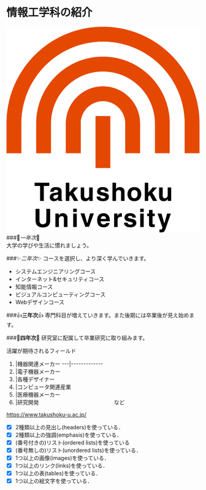 # 情報工学科の紹介
<!--Markdown記法を使って学科の紹介ページを作る -->
![logo](logo.png)<!-- この部分より上に記述を追加して下のチェックボックスで確認する -->
###:tada:*一年次*:tada:  
大学の学びや生活に慣れましょう。

###:sparkles:*二年次*:sparkles:
コースを選択し、より深く学んでいきます。
* システムエンジニアリングコース
* インターネット&セキュリティコース
* 知能情報コース
* ビジュアルコンピューティングコース
* Webデザインコース

###:+1:**三年次**:+1:
専門科目が増えていきます。また後期には卒業後が見え始めます。

###:rocket:**四年次**:rocket:
研究室に配属して卒業研究に取り組みます。

活躍が期待されるフィールド
1. |機器関連メーカー
---|-------------
2. |電子機器メーカー
3. |各種デザイナー
4. |コンピュータ関連産業
5. |医療機器メーカー
6. |研究開発　　　　　　　　　　　　　　など

https://www.takushoku-u.ac.jp/


- [x] 2種類以上の見出し(headers)を使っている．
- [x] 2種類以上の強調(emphasis)を使っている．
- [x] (番号付きの)リスト(ordered lists)を使っている
- [x] (番号無しの)リスト(unordered lists)を使っている．
- [x] 1つ以上の画像(images)を使っている．
- [x] 1つ以上のリンク(links)を使っている．
- [x] 1つ以上の表(tables)を使っている．
- [x] 1つ以上の絵文字を使っている．
